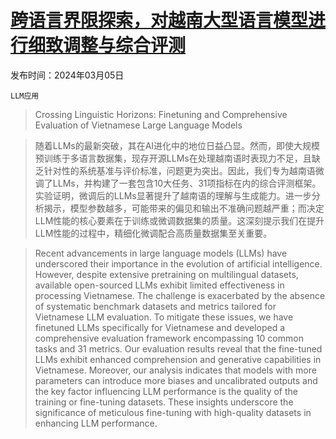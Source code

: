 # [跨语言界限探索，对越南大型语言模型进行细致调整与综合评测](https://arxiv.org/abs/2403.02715)

发布时间：2024年03月05日

`LLM应用`

> Crossing Linguistic Horizons: Finetuning and Comprehensive Evaluation of Vietnamese Large Language Models

> 随着LLMs的最新突破，其在AI进化中的地位日益凸显。然而，即使大规模预训练于多语言数据集，现存开源LLMs在处理越南语时表现力不足，且缺乏针对性的系统基准与评价标准，问题更为突出。因此，我们专为越南语微调了LLMs，并构建了一套包含10大任务、31项指标在内的综合评测框架。实验证明，微调后的LLMs显著提升了越南语的理解与生成能力。进一步分析揭示，模型参数越多，可能带来的偏见和输出不准确问题越严重；而决定LLM性能的核心要素在于训练或微调数据集的质量。这深刻提示我们在提升LLM性能的过程中，精细化微调配合高质量数据集至关重要。

> Recent advancements in large language models (LLMs) have underscored their importance in the evolution of artificial intelligence. However, despite extensive pretraining on multilingual datasets, available open-sourced LLMs exhibit limited effectiveness in processing Vietnamese. The challenge is exacerbated by the absence of systematic benchmark datasets and metrics tailored for Vietnamese LLM evaluation. To mitigate these issues, we have finetuned LLMs specifically for Vietnamese and developed a comprehensive evaluation framework encompassing 10 common tasks and 31 metrics. Our evaluation results reveal that the fine-tuned LLMs exhibit enhanced comprehension and generative capabilities in Vietnamese. Moreover, our analysis indicates that models with more parameters can introduce more biases and uncalibrated outputs and the key factor influencing LLM performance is the quality of the training or fine-tuning datasets. These insights underscore the significance of meticulous fine-tuning with high-quality datasets in enhancing LLM performance.